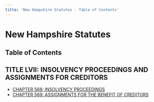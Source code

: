 ```yaml
---
title: 'New Hampshire Statutes - Table of Contents'
---
```


New Hampshire Statutes
======================

Table of Contents
-----------------

TITLE LVII: INSOLVENCY PROCEEDINGS AND ASSIGNMENTS FOR CREDITORS
----------------------------------------------------------------

-   [CHAPTER 568: INSOLVENCY PROCEEDINGS](568.html)
-   [CHAPTER 569: ASSIGNMENTS FOR THE BENEFIT OF CREDITORS](569.html)
